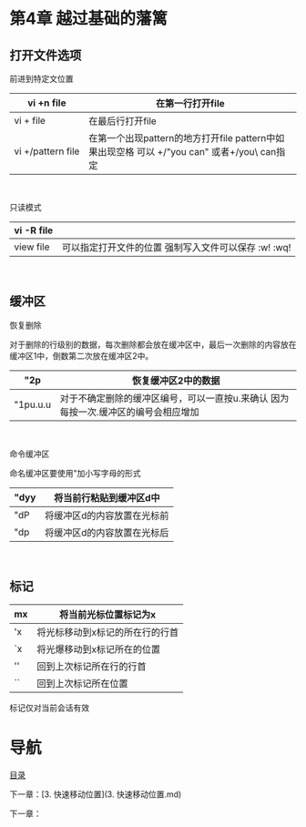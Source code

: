 # 第4章 越过基础的藩篱

## 打开文件选项

前进到特定文位置

| vi +n file        | 在第一行打开file                               |
| ----------------- | ---------------------------------------- |
| vi + file         | 在最后行打开file                               |
| vi +/pattern file | 在第一个出现pattern的地方打开file  pattern中如果出现空格  可以 +/"you can"  或者+/you\ can指定 |

 

只读模式

| vi -R file |                                    |
| ---------- | ---------------------------------- |
| view file  | 可以指定打开文件的位置  强制写入文件可以保存  :w!  :wq! |

 

## 缓冲区

恢复删除

对于删除的行级别的数据，每次删除都会放在缓冲区中，最后一次删除的内容放在缓冲区1中，倒数第二次放在缓冲区2中。

| "2p      | 恢复缓冲区2中的数据                               |
| -------- | ---------------------------------------- |
| "1pu.u.u | 对于不确定删除的缓冲区编号，可以一直按u.来确认  因为每按一次.缓冲区的编号会相应增加 |

 

命令缓冲区

命名缓冲区要使用"加小写字母的形式

| "dyy | 将当前行粘贴到缓冲区d中   |
| ---- | -------------- |
| "dP  | 将缓冲区d的内容放置在光标前 |
| "dp  | 将缓冲区d的内容放置在光标后 |

 

## 标记

| mx   | 将当前光标位置标记为x      |
| ---- | ---------------- |
| 'x   | 将光标移动到x标记的所在行的行首 |
| `x   | 将光爆移动到x标记所在的位置   |
| ''   | 回到上次标记所在行的行首     |
| ``   | 回到上次标记所在位置       |

标记仅对当前会话有效

# 导航

[目录](README.md)

下一章：[3. 快速移动位置](3. 快速移动位置.md)

下一章：